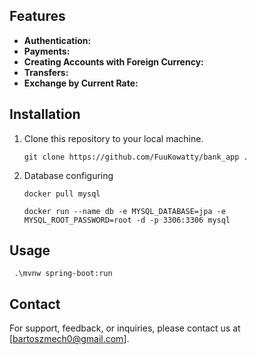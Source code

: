## Features

- **Authentication:**
- **Payments:** 
- **Creating Accounts with Foreign Currency:**
- **Transfers:**
- **Exchange by Current Rate:**

## Installation

1. Clone this repository to your local machine.

   ```shell
   git clone https://github.com/FuuKowatty/bank_app .
   ```

2. Database configuring
    ```shell
    docker pull mysql
    ```
   
    ```shell
    docker run --name db -e MYSQL_DATABASE=jpa -e MYSQL_ROOT_PASSWORD=root -d -p 3306:3306 mysql
    ```
   
## Usage
   ```shell
    .\mvnw spring-boot:run
   ```  

## Contact
For support, feedback, or inquiries, please contact us at [bartoszmech0@gmail.com].

